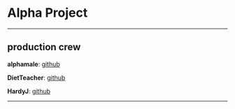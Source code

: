 
# Alpha Project



---

## production crew

**alphamale**: <a href="https://github.com/sangrokjung" target="_blank">github</a>


**DietTeacher**: <a href="https://github.com/diet-teacher" target="_blank">github</a>

**HardyJ**: <a href="https://github.com/82Hardy-J" target="_blank">github</a>

---

[//]: # (FastAPI is a modern, fast &#40;high-performance&#41;, web framework for building APIs with Python 3.7+ based on standard Python type hints.)

[//]: # ()
[//]: # (The key features are:)

[//]: # ()
[//]: # (* **Fast**: Very high performance, on par with **NodeJS** and **Go** &#40;thanks to Starlette and Pydantic&#41;. [One of the fastest Python frameworks available]&#40;#performance&#41;.)

[//]: # (* **Fast to code**: Increase the speed to develop features by about 200% to 300%. *)

[//]: # (* **Fewer bugs**: Reduce about 40% of human &#40;developer&#41; induced errors. *)

[//]: # (* **Intuitive**: Great editor support. <abbr title="also known as auto-complete, autocompletion, IntelliSense">Completion</abbr> everywhere. Less time debugging.)

[//]: # (* **Easy**: Designed to be easy to use and learn. Less time reading docs.)

[//]: # (* **Short**: Minimize code duplication. Multiple features from each parameter declaration. Fewer bugs.)

[//]: # (* **Robust**: Get production-ready code. With automatic interactive documentation.)

[//]: # (* **Standards-based**: Based on &#40;and fully compatible with&#41; the open standards for APIs: <a href="https://github.com/OAI/OpenAPI-Specification" class="external-link" target="_blank">OpenAPI</a> &#40;previously known as Swagger&#41; and <a href="https://json-schema.org/" class="external-link" target="_blank">JSON Schema</a>.)

[//]: # ()
[//]: # (<small>* estimation based on tests on an internal development team, building production applications.</small>)

[//]: # ()
[//]: # (## Sponsors)

[//]: # ()
[//]: # (<!-- sponsors -->)

[//]: # ()
[//]: # (<a href="https://bit.ly/3dmXC5S" target="_blank" title="The data structure for unstructured multimodal data"><img src="https://fastapi.tiangolo.com/img/sponsors/docarray.svg"></a>)

[//]: # (<a href="https://bit.ly/3JJ7y5C" target="_blank" title="Build cross-modal and multimodal applications on the cloud"><img src="https://fastapi.tiangolo.com/img/sponsors/jina2.svg"></a>)

[//]: # (<a href="https://cryptapi.io/" target="_blank" title="CryptAPI: Your easy to use, secure and privacy oriented payment gateway."><img src="https://fastapi.tiangolo.com/img/sponsors/cryptapi.svg"></a>)

[//]: # (<a href="https://www.deta.sh/?ref=fastapi" target="_blank" title="The launchpad for all your &#40;team's&#41; ideas"><img src="https://fastapi.tiangolo.com/img/sponsors/deta.svg"></a>)

[//]: # (<a href="https://www.investsuite.com/jobs" target="_blank" title="Wealthtech jobs with FastAPI"><img src="https://fastapi.tiangolo.com/img/sponsors/investsuite.svg"></a>)

[//]: # (<a href="https://training.talkpython.fm/fastapi-courses" target="_blank" title="FastAPI video courses on demand from people you trust"><img src="https://fastapi.tiangolo.com/img/sponsors/talkpython.png"></a>)

[//]: # (<a href="https://testdriven.io/courses/tdd-fastapi/" target="_blank" title="Learn to build high-quality web apps with best practices"><img src="https://fastapi.tiangolo.com/img/sponsors/testdriven.svg"></a>)

[//]: # (<a href="https://github.com/deepset-ai/haystack/" target="_blank" title="Build powerful search from composable, open source building blocks"><img src="https://fastapi.tiangolo.com/img/sponsors/haystack-fastapi.svg"></a>)

[//]: # (<a href="https://www.udemy.com/course/fastapi-rest/" target="_blank" title="Learn FastAPI by building a complete project. Extend your knowledge on advanced web development-AWS, Payments, Emails."><img src="https://fastapi.tiangolo.com/img/sponsors/ines-course.jpg"></a>)

[//]: # (<a href="https://careers.powens.com/" target="_blank" title="Powens is hiring!"><img src="https://fastapi.tiangolo.com/img/sponsors/powens.png"></a>)

[//]: # (<a href="https://www.svix.com/" target="_blank" title="Svix - Webhooks as a service"><img src="https://fastapi.tiangolo.com/img/sponsors/svix.svg"></a>)

[//]: # ()
[//]: # (<!-- /sponsors -->)

[//]: # ()
[//]: # (<a href="https://fastapi.tiangolo.com/fastapi-people/#sponsors" class="external-link" target="_blank">Other sponsors</a>)

[//]: # ()
[//]: # (## Opinions)

[//]: # ()
[//]: # ("_[...] I'm using **FastAPI** a ton these days. [...] I'm actually planning to use it for all of my team's **ML services at Microsoft**. Some of them are getting integrated into the core **Windows** product and some **Office** products._")

[//]: # ()
[//]: # (<div style="text-align: right; margin-right: 10%;">Kabir Khan - <strong>Microsoft</strong> <a href="https://github.com/tiangolo/fastapi/pull/26" target="_blank"><small>&#40;ref&#41;</small></a></div>)

[//]: # ()
[//]: # (---)

[//]: # ()
[//]: # ("_We adopted the **FastAPI** library to spawn a **REST** server that can be queried to obtain **predictions**. [for Ludwig]_")

[//]: # ()
[//]: # (<div style="text-align: right; margin-right: 10%;">Piero Molino, Yaroslav Dudin, and Sai Sumanth Miryala - <strong>Uber</strong> <a href="https://eng.uber.com/ludwig-v0-2/" target="_blank"><small>&#40;ref&#41;</small></a></div>)

[//]: # ()
[//]: # (---)

[//]: # ()
[//]: # ("_**Netflix** is pleased to announce the open-source release of our **crisis management** orchestration framework: **Dispatch**! [built with **FastAPI**]_")

[//]: # ()
[//]: # (<div style="text-align: right; margin-right: 10%;">Kevin Glisson, Marc Vilanova, Forest Monsen - <strong>Netflix</strong> <a href="https://netflixtechblog.com/introducing-dispatch-da4b8a2a8072" target="_blank"><small>&#40;ref&#41;</small></a></div>)

[//]: # ()
[//]: # (---)

[//]: # ()
[//]: # ("_I’m over the moon excited about **FastAPI**. It’s so fun!_")

[//]: # ()
[//]: # (<div style="text-align: right; margin-right: 10%;">Brian Okken - <strong><a href="https://pythonbytes.fm/episodes/show/123/time-to-right-the-py-wrongs?time_in_sec=855" target="_blank">Python Bytes</a> podcast host</strong> <a href="https://twitter.com/brianokken/status/1112220079972728832" target="_blank"><small>&#40;ref&#41;</small></a></div>)

[//]: # ()
[//]: # (---)

[//]: # ()
[//]: # ("_Honestly, what you've built looks super solid and polished. In many ways, it's what I wanted **Hug** to be - it's really inspiring to see someone build that._")

[//]: # ()
[//]: # (<div style="text-align: right; margin-right: 10%;">Timothy Crosley - <strong><a href="https://www.hug.rest/" target="_blank">Hug</a> creator</strong> <a href="https://news.ycombinator.com/item?id=19455465" target="_blank"><small>&#40;ref&#41;</small></a></div>)

[//]: # ()
[//]: # (---)

[//]: # ()
[//]: # ("_If you're looking to learn one **modern framework** for building REST APIs, check out **FastAPI** [...] It's fast, easy to use and easy to learn [...]_")

[//]: # ()
[//]: # ("_We've switched over to **FastAPI** for our **APIs** [...] I think you'll like it [...]_")

[//]: # ()
[//]: # (<div style="text-align: right; margin-right: 10%;">Ines Montani - Matthew Honnibal - <strong><a href="https://explosion.ai" target="_blank">Explosion AI</a> founders - <a href="https://spacy.io" target="_blank">spaCy</a> creators</strong> <a href="https://twitter.com/_inesmontani/status/1144173225322143744" target="_blank"><small>&#40;ref&#41;</small></a> - <a href="https://twitter.com/honnibal/status/1144031421859655680" target="_blank"><small>&#40;ref&#41;</small></a></div>)

[//]: # ()
[//]: # (---)

[//]: # ()
[//]: # ("_If anyone is looking to build a production Python API, I would highly recommend **FastAPI**. It is **beautifully designed**, **simple to use** and **highly scalable**, it has become a **key component** in our API first development strategy and is driving many automations and services such as our Virtual TAC Engineer._")

[//]: # ()
[//]: # (<div style="text-align: right; margin-right: 10%;">Deon Pillsbury - <strong>Cisco</strong> <a href="https://www.linkedin.com/posts/deonpillsbury_cisco-cx-python-activity-6963242628536487936-trAp/" target="_blank"><small>&#40;ref&#41;</small></a></div>)

[//]: # ()
[//]: # (---)

[//]: # ()
[//]: # (## **Typer**, the FastAPI of CLIs)

[//]: # ()
[//]: # (<a href="https://typer.tiangolo.com" target="_blank"><img src="https://typer.tiangolo.com/img/logo-margin/logo-margin-vector.svg" style="width: 20%;"></a>)

[//]: # ()
[//]: # (If you are building a <abbr title="Command Line Interface">CLI</abbr> app to be used in the terminal instead of a web API, check out <a href="https://typer.tiangolo.com/" class="external-link" target="_blank">**Typer**</a>.)

[//]: # ()
[//]: # (**Typer** is FastAPI's little sibling. And it's intended to be the **FastAPI of CLIs**. ⌨️ 🚀)

[//]: # ()
[//]: # (## Requirements)

[//]: # ()
[//]: # (Python 3.7+)

[//]: # ()
[//]: # (FastAPI stands on the shoulders of giants:)

[//]: # ()
[//]: # (* <a href="https://www.starlette.io/" class="external-link" target="_blank">Starlette</a> for the web parts.)

[//]: # (* <a href="https://pydantic-docs.helpmanual.io/" class="external-link" target="_blank">Pydantic</a> for the data parts.)

[//]: # ()
[//]: # (## Installation)

[//]: # ()
[//]: # (<div class="termy">)

[//]: # ()
[//]: # (```console)

[//]: # ($ pip install fastapi)

[//]: # ()
[//]: # (---> 100%)

[//]: # (```)

[//]: # ()
[//]: # (</div>)

[//]: # ()
[//]: # (You will also need an ASGI server, for production such as <a href="https://www.uvicorn.org" class="external-link" target="_blank">Uvicorn</a> or <a href="https://github.com/pgjones/hypercorn" class="external-link" target="_blank">Hypercorn</a>.)

[//]: # ()
[//]: # (<div class="termy">)

[//]: # ()
[//]: # (```console)

[//]: # ($ pip install "uvicorn[standard]")

[//]: # ()
[//]: # (---> 100%)

[//]: # (```)

[//]: # ()
[//]: # (</div>)

[//]: # ()
[//]: # (## Example)

[//]: # ()
[//]: # (### Create it)

[//]: # ()
[//]: # (* Create a file `main.py` with:)

[//]: # ()
[//]: # (```Python)

[//]: # (from typing import Union)

[//]: # ()
[//]: # (from fastapi import FastAPI)

[//]: # ()
[//]: # (app = FastAPI&#40;&#41;)

[//]: # ()
[//]: # ()
[//]: # (@app.get&#40;"/"&#41;)

[//]: # (def read_root&#40;&#41;:)

[//]: # (    return {"Hello": "World"})

[//]: # ()
[//]: # ()
[//]: # (@app.get&#40;"/items/{item_id}"&#41;)

[//]: # (def read_item&#40;item_id: int, q: Union[str, None] = None&#41;:)

[//]: # (    return {"item_id": item_id, "q": q})

[//]: # (```)

[//]: # ()
[//]: # (<details markdown="1">)

[//]: # (<summary>Or use <code>async def</code>...</summary>)

[//]: # ()
[//]: # (If your code uses `async` / `await`, use `async def`:)

[//]: # ()
[//]: # (```Python hl_lines="9  14")

[//]: # (from typing import Union)

[//]: # ()
[//]: # (from fastapi import FastAPI)

[//]: # ()
[//]: # (app = FastAPI&#40;&#41;)

[//]: # ()
[//]: # ()
[//]: # (@app.get&#40;"/"&#41;)

[//]: # (async def read_root&#40;&#41;:)

[//]: # (    return {"Hello": "World"})

[//]: # ()
[//]: # ()
[//]: # (@app.get&#40;"/items/{item_id}"&#41;)

[//]: # (async def read_item&#40;item_id: int, q: Union[str, None] = None&#41;:)

[//]: # (    return {"item_id": item_id, "q": q})

[//]: # (```)

[//]: # ()
[//]: # (**Note**:)

[//]: # ()
[//]: # (If you don't know, check the _"In a hurry?"_ section about <a href="https://fastapi.tiangolo.com/async/#in-a-hurry" target="_blank">`async` and `await` in the docs</a>.)

[//]: # ()
[//]: # (</details>)

[//]: # ()
[//]: # (### Run it)

[//]: # ()
[//]: # (Run the server with:)

[//]: # ()
[//]: # (<div class="termy">)

[//]: # ()
[//]: # (```console)

[//]: # ($ uvicorn main:app --reload)

[//]: # ()
[//]: # (INFO:     Uvicorn running on http://127.0.0.1:8000 &#40;Press CTRL+C to quit&#41;)

[//]: # (INFO:     Started reloader process [28720])

[//]: # (INFO:     Started server process [28722])

[//]: # (INFO:     Waiting for application startup.)

[//]: # (INFO:     Application startup complete.)

[//]: # (```)

[//]: # ()
[//]: # (</div>)

[//]: # ()
[//]: # (<details markdown="1">)

[//]: # (<summary>About the command <code>uvicorn main:app --reload</code>...</summary>)

[//]: # ()
[//]: # (The command `uvicorn main:app` refers to:)

[//]: # ()
[//]: # (* `main`: the file `main.py` &#40;the Python "module"&#41;.)

[//]: # (* `app`: the object created inside of `main.py` with the line `app = FastAPI&#40;&#41;`.)

[//]: # (* `--reload`: make the server restart after code changes. Only do this for development.)

[//]: # ()
[//]: # (</details>)

[//]: # ()
[//]: # (### Check it)

[//]: # ()
[//]: # (Open your browser at <a href="http://127.0.0.1:8000/items/5?q=somequery" class="external-link" target="_blank">http://127.0.0.1:8000/items/5?q=somequery</a>.)

[//]: # ()
[//]: # (You will see the JSON response as:)

[//]: # ()
[//]: # (```JSON)

[//]: # ({"item_id": 5, "q": "somequery"})

[//]: # (```)

[//]: # ()
[//]: # (You already created an API that:)

[//]: # ()
[//]: # (* Receives HTTP requests in the _paths_ `/` and `/items/{item_id}`.)

[//]: # (* Both _paths_ take `GET` <em>operations</em> &#40;also known as HTTP _methods_&#41;.)

[//]: # (* The _path_ `/items/{item_id}` has a _path parameter_ `item_id` that should be an `int`.)

[//]: # (* The _path_ `/items/{item_id}` has an optional `str` _query parameter_ `q`.)

[//]: # ()
[//]: # (### Interactive API docs)

[//]: # ()
[//]: # (Now go to <a href="http://127.0.0.1:8000/docs" class="external-link" target="_blank">http://127.0.0.1:8000/docs</a>.)

[//]: # ()
[//]: # (You will see the automatic interactive API documentation &#40;provided by <a href="https://github.com/swagger-api/swagger-ui" class="external-link" target="_blank">Swagger UI</a>&#41;:)

[//]: # ()
[//]: # (![Swagger UI]&#40;https://fastapi.tiangolo.com/img/index/index-01-swagger-ui-simple.png&#41;)

[//]: # ()
[//]: # (### Alternative API docs)

[//]: # ()
[//]: # (And now, go to <a href="http://127.0.0.1:8000/redoc" class="external-link" target="_blank">http://127.0.0.1:8000/redoc</a>.)

[//]: # ()
[//]: # (You will see the alternative automatic documentation &#40;provided by <a href="https://github.com/Rebilly/ReDoc" class="external-link" target="_blank">ReDoc</a>&#41;:)

[//]: # ()
[//]: # (![ReDoc]&#40;https://fastapi.tiangolo.com/img/index/index-02-redoc-simple.png&#41;)

[//]: # ()
[//]: # (## Example upgrade)

[//]: # ()
[//]: # (Now modify the file `main.py` to receive a body from a `PUT` request.)

[//]: # ()
[//]: # (Declare the body using standard Python types, thanks to Pydantic.)

[//]: # ()
[//]: # (```Python hl_lines="4  9-12  25-27")

[//]: # (from typing import Union)

[//]: # ()
[//]: # (from fastapi import FastAPI)

[//]: # (from pydantic import BaseModel)

[//]: # ()
[//]: # (app = FastAPI&#40;&#41;)

[//]: # ()
[//]: # ()
[//]: # (class Item&#40;BaseModel&#41;:)

[//]: # (    name: str)

[//]: # (    price: float)

[//]: # (    is_offer: Union[bool, None] = None)

[//]: # ()
[//]: # ()
[//]: # (@app.get&#40;"/"&#41;)

[//]: # (def read_root&#40;&#41;:)

[//]: # (    return {"Hello": "World"})

[//]: # ()
[//]: # ()
[//]: # (@app.get&#40;"/items/{item_id}"&#41;)

[//]: # (def read_item&#40;item_id: int, q: Union[str, None] = None&#41;:)

[//]: # (    return {"item_id": item_id, "q": q})

[//]: # ()
[//]: # ()
[//]: # (@app.put&#40;"/items/{item_id}"&#41;)

[//]: # (def update_item&#40;item_id: int, item: Item&#41;:)

[//]: # (    return {"item_name": item.name, "item_id": item_id})

[//]: # (```)

[//]: # ()
[//]: # (The server should reload automatically &#40;because you added `--reload` to the `uvicorn` command above&#41;.)

[//]: # ()
[//]: # (### Interactive API docs upgrade)

[//]: # ()
[//]: # (Now go to <a href="http://127.0.0.1:8000/docs" class="external-link" target="_blank">http://127.0.0.1:8000/docs</a>.)

[//]: # ()
[//]: # (* The interactive API documentation will be automatically updated, including the new body:)

[//]: # ()
[//]: # (![Swagger UI]&#40;https://fastapi.tiangolo.com/img/index/index-03-swagger-02.png&#41;)

[//]: # ()
[//]: # (* Click on the button "Try it out", it allows you to fill the parameters and directly interact with the API:)

[//]: # ()
[//]: # (![Swagger UI interaction]&#40;https://fastapi.tiangolo.com/img/index/index-04-swagger-03.png&#41;)

[//]: # ()
[//]: # (* Then click on the "Execute" button, the user interface will communicate with your API, send the parameters, get the results and show them on the screen:)

[//]: # ()
[//]: # (![Swagger UI interaction]&#40;https://fastapi.tiangolo.com/img/index/index-05-swagger-04.png&#41;)

[//]: # ()
[//]: # (### Alternative API docs upgrade)

[//]: # ()
[//]: # (And now, go to <a href="http://127.0.0.1:8000/redoc" class="external-link" target="_blank">http://127.0.0.1:8000/redoc</a>.)

[//]: # ()
[//]: # (* The alternative documentation will also reflect the new query parameter and body:)

[//]: # ()
[//]: # (![ReDoc]&#40;https://fastapi.tiangolo.com/img/index/index-06-redoc-02.png&#41;)

[//]: # ()
[//]: # (### Recap)

[//]: # ()
[//]: # (In summary, you declare **once** the types of parameters, body, etc. as function parameters.)

[//]: # ()
[//]: # (You do that with standard modern Python types.)

[//]: # ()
[//]: # (You don't have to learn a new syntax, the methods or classes of a specific library, etc.)

[//]: # ()
[//]: # (Just standard **Python 3.7+**.)

[//]: # ()
[//]: # (For example, for an `int`:)

[//]: # ()
[//]: # (```Python)

[//]: # (item_id: int)

[//]: # (```)

[//]: # ()
[//]: # (or for a more complex `Item` model:)

[//]: # ()
[//]: # (```Python)

[//]: # (item: Item)

[//]: # (```)

[//]: # ()
[//]: # (...and with that single declaration you get:)

[//]: # ()
[//]: # (* Editor support, including:)

[//]: # (    * Completion.)

[//]: # (    * Type checks.)

[//]: # (* Validation of data:)

[//]: # (    * Automatic and clear errors when the data is invalid.)

[//]: # (    * Validation even for deeply nested JSON objects.)

[//]: # (* <abbr title="also known as: serialization, parsing, marshalling">Conversion</abbr> of input data: coming from the network to Python data and types. Reading from:)

[//]: # (    * JSON.)

[//]: # (    * Path parameters.)

[//]: # (    * Query parameters.)

[//]: # (    * Cookies.)

[//]: # (    * Headers.)

[//]: # (    * Forms.)

[//]: # (    * Files.)

[//]: # (* <abbr title="also known as: serialization, parsing, marshalling">Conversion</abbr> of output data: converting from Python data and types to network data &#40;as JSON&#41;:)

[//]: # (    * Convert Python types &#40;`str`, `int`, `float`, `bool`, `list`, etc&#41;.)

[//]: # (    * `datetime` objects.)

[//]: # (    * `UUID` objects.)

[//]: # (    * Database models.)

[//]: # (    * ...and many more.)

[//]: # (* Automatic interactive API documentation, including 2 alternative user interfaces:)

[//]: # (    * Swagger UI.)

[//]: # (    * ReDoc.)

[//]: # ()
[//]: # (---)

[//]: # ()
[//]: # (Coming back to the previous code example, **FastAPI** will:)

[//]: # ()
[//]: # (* Validate that there is an `item_id` in the path for `GET` and `PUT` requests.)

[//]: # (* Validate that the `item_id` is of type `int` for `GET` and `PUT` requests.)

[//]: # (    * If it is not, the client will see a useful, clear error.)

[//]: # (* Check if there is an optional query parameter named `q` &#40;as in `http://127.0.0.1:8000/items/foo?q=somequery`&#41; for `GET` requests.)

[//]: # (    * As the `q` parameter is declared with `= None`, it is optional.)

[//]: # (    * Without the `None` it would be required &#40;as is the body in the case with `PUT`&#41;.)

[//]: # (* For `PUT` requests to `/items/{item_id}`, Read the body as JSON:)

[//]: # (    * Check that it has a required attribute `name` that should be a `str`.)

[//]: # (    * Check that it has a required attribute `price` that has to be a `float`.)

[//]: # (    * Check that it has an optional attribute `is_offer`, that should be a `bool`, if present.)

[//]: # (    * All this would also work for deeply nested JSON objects.)

[//]: # (* Convert from and to JSON automatically.)

[//]: # (* Document everything with OpenAPI, that can be used by:)

[//]: # (    * Interactive documentation systems.)

[//]: # (    * Automatic client code generation systems, for many languages.)

[//]: # (* Provide 2 interactive documentation web interfaces directly.)

[//]: # ()
[//]: # (---)

[//]: # ()
[//]: # (We just scratched the surface, but you already get the idea of how it all works.)

[//]: # ()
[//]: # (Try changing the line with:)

[//]: # ()
[//]: # (```Python)

[//]: # (    return {"item_name": item.name, "item_id": item_id})

[//]: # (```)

[//]: # ()
[//]: # (...from:)

[//]: # ()
[//]: # (```Python)

[//]: # (        ... "item_name": item.name ...)

[//]: # (```)

[//]: # ()
[//]: # (...to:)

[//]: # ()
[//]: # (```Python)

[//]: # (        ... "item_price": item.price ...)

[//]: # (```)

[//]: # ()
[//]: # (...and see how your editor will auto-complete the attributes and know their types:)

[//]: # ()
[//]: # (![editor support]&#40;https://fastapi.tiangolo.com/img/vscode-completion.png&#41;)

[//]: # ()
[//]: # (For a more complete example including more features, see the <a href="https://fastapi.tiangolo.com/tutorial/">Tutorial - User Guide</a>.)

[//]: # ()
[//]: # (**Spoiler alert**: the tutorial - user guide includes:)

[//]: # ()
[//]: # (* Declaration of **parameters** from other different places as: **headers**, **cookies**, **form fields** and **files**.)

[//]: # (* How to set **validation constraints** as `maximum_length` or `regex`.)

[//]: # (* A very powerful and easy to use **<abbr title="also known as components, resources, providers, services, injectables">Dependency Injection</abbr>** system.)

[//]: # (* Security and authentication, including support for **OAuth2** with **JWT tokens** and **HTTP Basic** auth.)

[//]: # (* More advanced &#40;but equally easy&#41; techniques for declaring **deeply nested JSON models** &#40;thanks to Pydantic&#41;.)

[//]: # (* **GraphQL** integration with <a href="https://strawberry.rocks" class="external-link" target="_blank">Strawberry</a> and other libraries.)

[//]: # (* Many extra features &#40;thanks to Starlette&#41; as:)

[//]: # (    * **WebSockets**)

[//]: # (    * extremely easy tests based on HTTPX and `pytest`)

[//]: # (    * **CORS**)

[//]: # (    * **Cookie Sessions**)

[//]: # (    * ...and more.)

[//]: # ()
[//]: # (## Performance)

[//]: # ()
[//]: # (Independent TechEmpower benchmarks show **FastAPI** applications running under Uvicorn as <a href="https://www.techempower.com/benchmarks/#section=test&runid=7464e520-0dc2-473d-bd34-dbdfd7e85911&hw=ph&test=query&l=zijzen-7" class="external-link" target="_blank">one of the fastest Python frameworks available</a>, only below Starlette and Uvicorn themselves &#40;used internally by FastAPI&#41;. &#40;*&#41;)

[//]: # ()
[//]: # (To understand more about it, see the section <a href="https://fastapi.tiangolo.com/benchmarks/" class="internal-link" target="_blank">Benchmarks</a>.)

[//]: # ()
[//]: # (## Optional Dependencies)

[//]: # ()
[//]: # (Used by Pydantic:)

[//]: # ()
[//]: # (* <a href="https://github.com/esnme/ultrajson" target="_blank"><code>ujson</code></a> - for faster JSON <abbr title="converting the string that comes from an HTTP request into Python data">"parsing"</abbr>.)

[//]: # (* <a href="https://github.com/JoshData/python-email-validator" target="_blank"><code>email_validator</code></a> - for email validation.)

[//]: # ()
[//]: # (Used by Starlette:)

[//]: # ()
[//]: # (* <a href="https://www.python-httpx.org" target="_blank"><code>httpx</code></a> - Required if you want to use the `TestClient`.)

[//]: # (* <a href="https://jinja.palletsprojects.com" target="_blank"><code>jinja2</code></a> - Required if you want to use the default template configuration.)

[//]: # (* <a href="https://andrew-d.github.io/python-multipart/" target="_blank"><code>python-multipart</code></a> - Required if you want to support form <abbr title="converting the string that comes from an HTTP request into Python data">"parsing"</abbr>, with `request.form&#40;&#41;`.)

[//]: # (* <a href="https://pythonhosted.org/itsdangerous/" target="_blank"><code>itsdangerous</code></a> - Required for `SessionMiddleware` support.)

[//]: # (* <a href="https://pyyaml.org/wiki/PyYAMLDocumentation" target="_blank"><code>pyyaml</code></a> - Required for Starlette's `SchemaGenerator` support &#40;you probably don't need it with FastAPI&#41;.)

[//]: # (* <a href="https://github.com/esnme/ultrajson" target="_blank"><code>ujson</code></a> - Required if you want to use `UJSONResponse`.)

[//]: # ()
[//]: # (Used by FastAPI / Starlette:)

[//]: # ()
[//]: # (* <a href="https://www.uvicorn.org" target="_blank"><code>uvicorn</code></a> - for the server that loads and serves your application.)

[//]: # (* <a href="https://github.com/ijl/orjson" target="_blank"><code>orjson</code></a> - Required if you want to use `ORJSONResponse`.)

[//]: # ()
[//]: # (You can install all of these with `pip install "fastapi[all]"`.)

[//]: # ()
[//]: # (## License)

[//]: # ()
[//]: # (This project is licensed under the terms of the MIT license.)
